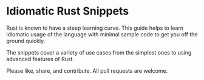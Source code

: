 # Idiomatic Rust Snippets

Rust is known to have a steep learning curve. This guide helps to learn idiomatic usage of the language with minimal sample code to get you off the ground quickly.

The snippets cover a variety of use cases from the simplest ones to using advanced features of Rust.

Please like, share, and contribute. All pull requests are welcome.